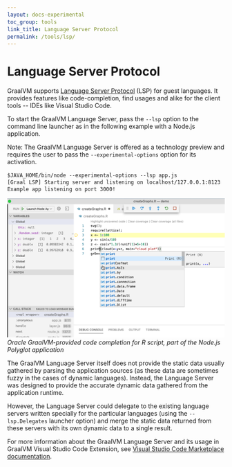 ```yaml
---
layout: docs-experimental
toc_group: tools
link_title: Language Server Protocol
permalink: /tools/lsp/
---
```


# Language Server Protocol

GraalVM supports [Language Server Protocol](https://microsoft.github.io/language-server-protocol/) (LSP) for guest languages.
It provides features like code-completion, find usages and alike for the client tools -- IDEs like Visual Studio Code.

To start the GraalVM Language Server, pass the `--lsp` option to the command line launcher as in the following example with a Node.js application.

Note: The GraalVM Language Server is offered as a technology preview and requires the user to pass the `--experimental-options` option for its activation.

```shell
$JAVA_HOME/bin/node --experimental-options --lsp app.js
[Graal LSP] Starting server and listening on localhost/127.0.0.1:8123
Example app listening on port 3000!
```
![](img/vscode_cc_1.png)
_Oracle GraalVM-provided code completion for R script, part of the Node.js Polyglot application_

The GraalVM Language Server itself does not provide the static data usually gathered by parsing the application sources (as these data are sometimes fuzzy in the cases of dynamic languages).
Instead, the Language Server was designed to provide the accurate dynamic data gathered from the application runtime.

However, the Language Server could delegate to the existing language servers written specially for the particular languages (using the `--lsp.Delegates` launcher option) and merge the static data returned from these servers with its own dynamic data to a single result.

For more information about the GraalVM Language Server and its usage in GraalVM Visual Studio Code Extension, see [Visual Studio Code Marketplace documentation](https://marketplace.visualstudio.com/items?itemName=oracle-labs-graalvm.graalvm).
